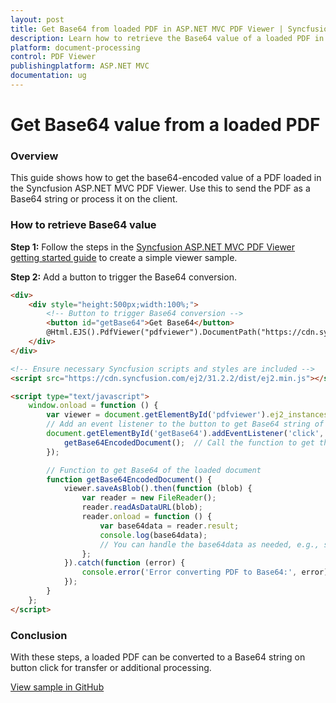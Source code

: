 ```yaml
---
layout: post
title: Get Base64 from loaded PDF in ASP.NET MVC PDF Viewer | Syncfusion
description: Learn how to retrieve the Base64 value of a loaded PDF in the Syncfusion ASP.NET MVC PDF Viewer using saveAsBlob and FileReader.
platform: document-processing
control: PDF Viewer
publishingplatform: ASP.NET MVC
documentation: ug
---
```


# Get Base64 value from a loaded PDF

### Overview

This guide shows how to get the base64-encoded value of a PDF loaded in the Syncfusion ASP.NET MVC PDF Viewer. Use this to send the PDF as a Base64 string or process it on the client.

### How to retrieve Base64 value

**Step 1:** Follow the steps in the [Syncfusion ASP.NET MVC PDF Viewer getting started guide](https://help.syncfusion.com/document-processing/pdf/pdf-viewer/asp-net-mvc/getting-started) to create a simple viewer sample.

**Step 2:** Add a button to trigger the Base64 conversion.

```html
<div>
    <div style="height:500px;width:100%;">
        <!-- Button to trigger Base64 conversion -->
        <button id="getBase64">Get Base64</button>
        @Html.EJS().PdfViewer("pdfviewer").DocumentPath("https://cdn.syncfusion.com/content/pdf/pdf-succinctly.pdf").Render()
    </div>
</div>

<!-- Ensure necessary Syncfusion scripts and styles are included -->
<script src="https://cdn.syncfusion.com/ej2/31.2.2/dist/ej2.min.js"></script>

<script type="text/javascript">
    window.onload = function () {
        var viewer = document.getElementById('pdfviewer').ej2_instances[0];
        // Add an event listener to the button to get Base64 string of the loaded document
        document.getElementById('getBase64').addEventListener('click', function () {
            getBase64EncodedDocument();  // Call the function to get the Base64 string
        });

        // Function to get Base64 of the loaded document
        function getBase64EncodedDocument() {
            viewer.saveAsBlob().then(function (blob) {
                var reader = new FileReader();
                reader.readAsDataURL(blob);
                reader.onload = function () {
                    var base64data = reader.result;
                    console.log(base64data);
                    // You can handle the base64data as needed, e.g., sending it to a server or displaying it
                };
            }).catch(function (error) {
                console.error('Error converting PDF to Base64:', error);
            });
        }
    };
</script>

```

### Conclusion

With these steps, a loaded PDF can be converted to a Base64 string on button click for transfer or additional processing.

[View sample in GitHub](https://github.com/SyncfusionExamples/mvc-pdf-viewer-examples/tree/master/How%20to)
